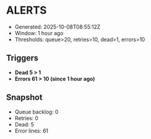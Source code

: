 # ALERTS

- Generated: 2025-10-08T08:55:12Z
- Window: 1 hour ago
- Thresholds: queue>20, retries>10, dead>1, errors>10

## Triggers
- **Dead 5 > 1**
- **Errors 61 > 10 (since 1 hour ago)**

## Snapshot
- Queue backlog: 0
- Retries: 0
- Dead: 5
- Error lines: 61
